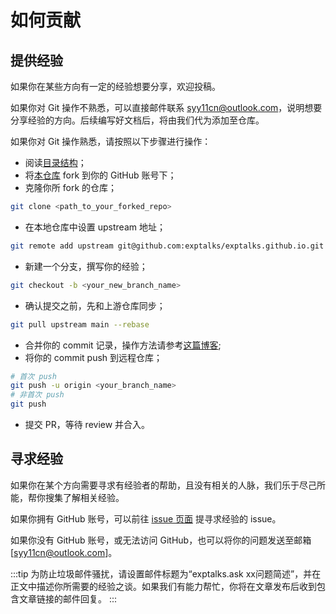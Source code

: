 # 如何贡献

## 提供经验

如果你在某些方向有一定的经验想要分享，欢迎投稿。

如果你对 Git 操作不熟悉，可以直接邮件联系 [syy11cn@outlook.com](mailto:syy11cn@outlook.com)，说明想要分享经验的方向。后续编写好文档后，将由我们代为添加至仓库。

如果你对 Git 操作熟悉，请按照以下步骤进行操作：

- 阅读[目录结构](./structure.md)；
- 将[本仓库](https://github.com/exptalks/exptalks.github.io) fork 到你的 GitHub 账号下；
- 克隆你所 fork 的仓库；

```bash
git clone <path_to_your_forked_repo>
```

- 在本地仓库中设置 upstream 地址；

```bash
git remote add upstream git@github.com:exptalks/exptalks.github.io.git
```

- 新建一个分支，撰写你的经验；

```bash
git checkout -b <your_new_branch_name>
```

- 确认提交之前，先和上游仓库同步；

```bash
git pull upstream main --rebase
```

- 合并你的 commit 记录，操作方法请参考[这篇博客](https://liuxin.net.cn/posts/138);
- 将你的 commit push 到远程仓库；

```bash
# 首次 push
git push -u origin <your_branch_name>
# 非首次 push
git push
```

- 提交 PR，等待 review 并合入。

## 寻求经验

如果你在某个方向需要寻求有经验者的帮助，且没有相关的人脉，我们乐于尽己所能，帮你搜集了解相关经验。

如果你拥有 GitHub 账号，可以前往 [issue 页面](https://github.com/exptalks/exptalks.github.io/issues) 提寻求经验的 issue。

如果你没有 GitHub 账号，或无法访问 GitHub，也可以将你的问题发送至邮箱 [syy11cn@outlook.com]。

:::tip
为防止垃圾邮件骚扰，请设置邮件标题为“exptalks.ask xx问题简述”，并在正文中描述你所需要的经验之谈。如果我们有能力帮忙，你将在文章发布后收到包含文章链接的邮件回复。
:::
